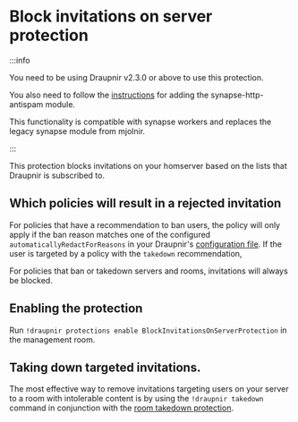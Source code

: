 # Block invitations on server protection

:::info

You need to be using Draupnir v2.3.0 or above to use this protection.

You also need to follow the
[instructions](../bot/synapse-http-antispam) for adding the
synapse-http-antispam module.

This functionality is compatible with synapse workers and replaces the
legacy synapse module from mjolnir.

:::

This protection blocks invitations on your homserver based on the
lists that Draupnir is subscribed to.

## Which policies will result in a rejected invitation

For policies that have a recommendation to ban users, the policy will
only apply if the ban reason matches one of the configured
`automaticallyRedactForReasons` in your Draupnir's [configuration
file](../bot/starting_draupnir#the-configuration-file). If
the user is targeted by a policy with the `takedown` recommendation,

For policies that ban or takedown servers and rooms, invitations will
always be blocked.

## Enabling the protection

Run `!draupnir protections enable BlockInvitationsOnServerProtection`
in the management room.

## Taking down targeted invitations.

The most effective way to remove invitations targeting users on your
server to a room with intolerable content is by using the `!draupnir
takedown` command in conjunction with the [room takedown protection](./room-takedown-protection).
